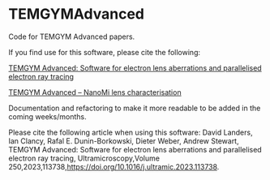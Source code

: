# TEMGYMAdvanced
Code for TEMGYM Advanced papers. 

If you find use for this software, please cite the following: 

[TEMGYM Advanced: Software for electron lens aberrations and parallelised electron ray tracing](https://www.sciencedirect.com/science/article/pii/S0304399123000554)

[TEMGYM Advanced – NanoMi lens characterisation](https://www.sciencedirect.com/science/article/abs/pii/S0968432823000483)

Documentation and refactoring to make it more readable to be added in the coming weeks/months.

Please cite the following article when using this software: 
David Landers, Ian Clancy, Rafal E. Dunin-Borkowski, Dieter Weber, Andrew Stewart,
TEMGYM Advanced: Software for electron lens aberrations and parallelised electron ray tracing,
Ultramicroscopy,Volume 250,2023,113738,https://doi.org/10.1016/j.ultramic.2023.113738.
